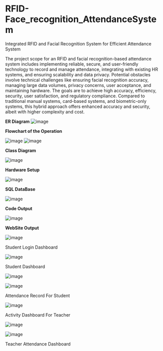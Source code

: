 # RFID-Face_recognition_AttendanceSystem
Integrated RFID and Facial Recognition System for Efficient Attendance System

The project scope for an RFID and facial recognition-based attendance system includes implementing reliable, secure, and user-friendly technology to record and manage attendance, integrating with existing HR systems, and ensuring scalability and data privacy. Potential obstacles involve technical challenges like ensuring facial recognition accuracy, managing large data volumes, privacy concerns, user acceptance, and maintaining hardware. The goals are to achieve high accuracy, efficiency, security, user satisfaction, and regulatory compliance. Compared to traditional manual systems, card-based systems, and biometric-only systems, this hybrid approach offers enhanced accuracy and security, albeit with higher complexity and cost.


**ER Diagram**
![image](https://github.com/user-attachments/assets/3bd47344-bd79-43ce-b7b8-13c3ad328d4a)

**Flowchart of the Operation**

![image](https://github.com/user-attachments/assets/a78dacea-e4fa-4dd5-b3c7-7cc2cda0592a)
![image](https://github.com/user-attachments/assets/585821cc-db93-4c0c-b166-338b05231b36)

**Class Diagram**

![image](https://github.com/user-attachments/assets/dd8b73b9-1ae1-4885-9a96-bfcd8adeab22)

**Hardware Setup**

![image](https://github.com/user-attachments/assets/e873872e-30ad-4911-be15-3c0281abd0d8)


**SQL DataBase**

![image](https://github.com/user-attachments/assets/2a0bcd3b-4c83-4def-9529-96ff4f893902)

**Code Output**

![image](https://github.com/user-attachments/assets/82c67f0a-e780-47fb-abfe-a07875c28cac)

**WebSite Output**

![image](https://github.com/user-attachments/assets/b1a8c125-bc60-41e3-b8a4-014e8e7525cc)

Student Login Dashboard


![image](https://github.com/user-attachments/assets/58689ce2-e7d5-49ea-84aa-6a633e576a78)

Student Dashboard

![image](https://github.com/user-attachments/assets/16f2a93f-950a-41e8-af88-e82406e1d3de)

![image](https://github.com/user-attachments/assets/88d81782-0edb-40bb-87d8-797b7dacd666)

Attendance Record For Student

![image](https://github.com/user-attachments/assets/bb017a87-82ea-4517-b4b7-3624a80cdd97)

Activity Dashboard For Teacher

![image](https://github.com/user-attachments/assets/27434764-320b-4dec-abe1-30cb1c3c6fc1)

![image](https://github.com/user-attachments/assets/8d5bb9f5-30cf-45ea-ad8e-52feb41c2c1b)

Teacher Attendance Dashboard
